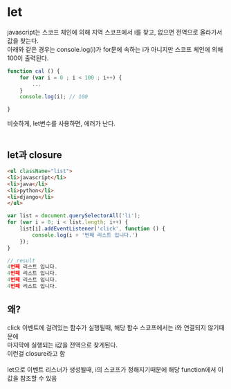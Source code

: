 # let
javascript는 스코프 체인에 의해 지역 스코프에서 i를 찾고, 없으면 전역으로 올라가서 값을 찾는다.<br>
아래와 같은 경우는 console.log(i)가 for문에 속하는 i가 아니지만 스코프 체인에 의해 100이 출력된다.
```javascript
function cal () {
	for (var i = 0 ; i < 100 ; i++) {
		...
	}
	console.log(i);	// 100

}
```

비슷하게, let변수를 사용하면, 에러가 난다.
<br><br>

## let과 closure

```html
<ul className="list">
<li>javascript</li>
<li>java</li>
<li>python</li>
<li>django</li>
</ul>
```
```javascript
var list = document.querySelectorAll('li');
for (var i = 0; i < list.length; i++) {
    list[i].addEventListener('click', function () {
        console.log(i + '번째 리스트 입니다.')
    });
}
```
```javascript
// result
4번째 리스트 입니다.
4번째 리스트 입니다.
4번째 리스트 입니다.
4번째 리스트 입니다.
```

## 왜?
click 이벤트에 걸려있는 함수가 실행될때, 해당 함수 스코프에서는 i와 연결되지 않기때문에<br>
마지막에 실행되는 i값을 전역으로 찾게된다.<br>
이런걸 closure라고 함
<br><br>
let으로 이벤트 리스너가 생성될때, i의 스코프가 정해지기때문에 해당 function에서 이 값을 참조할 수 있음

